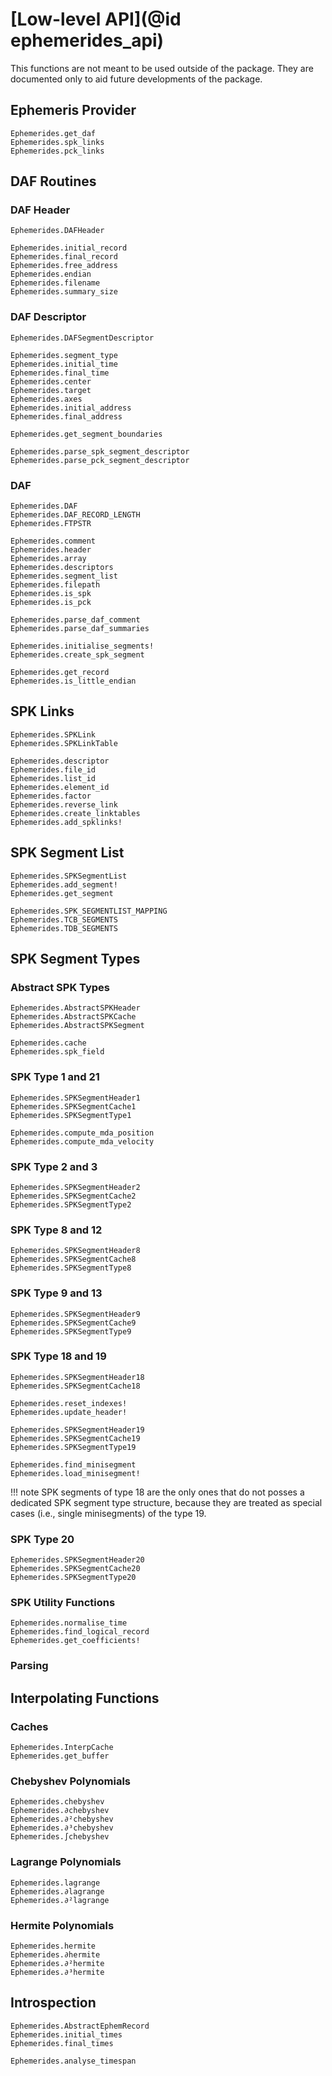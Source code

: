 # [Low-level API](@id ephemerides_api)

This functions are not meant to be used outside of the package. They are documented 
only to aid future developments of the package.

## Ephemeris Provider 

```@docs
Ephemerides.get_daf 
Ephemerides.spk_links 
Ephemerides.pck_links
```

## DAF Routines 

### DAF Header
```@docs 
Ephemerides.DAFHeader 

Ephemerides.initial_record 
Ephemerides.final_record 
Ephemerides.free_address
Ephemerides.endian 
Ephemerides.filename 
Ephemerides.summary_size
```

### DAF Descriptor 
```@docs
Ephemerides.DAFSegmentDescriptor 

Ephemerides.segment_type 
Ephemerides.initial_time
Ephemerides.final_time
Ephemerides.center
Ephemerides.target
Ephemerides.axes
Ephemerides.initial_address
Ephemerides.final_address

Ephemerides.get_segment_boundaries

Ephemerides.parse_spk_segment_descriptor
Ephemerides.parse_pck_segment_descriptor
```

### DAF 

```@docs
Ephemerides.DAF
Ephemerides.DAF_RECORD_LENGTH
Ephemerides.FTPSTR

Ephemerides.comment
Ephemerides.header
Ephemerides.array
Ephemerides.descriptors
Ephemerides.segment_list
Ephemerides.filepath
Ephemerides.is_spk
Ephemerides.is_pck

Ephemerides.parse_daf_comment
Ephemerides.parse_daf_summaries

Ephemerides.initialise_segments!
Ephemerides.create_spk_segment

Ephemerides.get_record
Ephemerides.is_little_endian
```

## SPK Links 
```@docs 
Ephemerides.SPKLink 
Ephemerides.SPKLinkTable

Ephemerides.descriptor 
Ephemerides.file_id
Ephemerides.list_id
Ephemerides.element_id
Ephemerides.factor
Ephemerides.reverse_link
Ephemerides.create_linktables
Ephemerides.add_spklinks!
```

## SPK Segment List 
```@docs 
Ephemerides.SPKSegmentList 
Ephemerides.add_segment! 
Ephemerides.get_segment

Ephemerides.SPK_SEGMENTLIST_MAPPING
Ephemerides.TCB_SEGMENTS
Ephemerides.TDB_SEGMENTS
```

## SPK Segment Types 

### Abstract SPK Types 
```@docs 
Ephemerides.AbstractSPKHeader 
Ephemerides.AbstractSPKCache 
Ephemerides.AbstractSPKSegment

Ephemerides.cache 
Ephemerides.spk_field
```

### SPK Type 1 and 21
```@docs 
Ephemerides.SPKSegmentHeader1
Ephemerides.SPKSegmentCache1 
Ephemerides.SPKSegmentType1

Ephemerides.compute_mda_position 
Ephemerides.compute_mda_velocity
```

### SPK Type 2 and 3
```@docs 
Ephemerides.SPKSegmentHeader2
Ephemerides.SPKSegmentCache2
Ephemerides.SPKSegmentType2
```

### SPK Type 8 and 12
```@docs 
Ephemerides.SPKSegmentHeader8
Ephemerides.SPKSegmentCache8
Ephemerides.SPKSegmentType8
```

### SPK Type 9 and 13
```@docs
Ephemerides.SPKSegmentHeader9
Ephemerides.SPKSegmentCache9
Ephemerides.SPKSegmentType9
```

### SPK Type 18 and 19
```@docs
Ephemerides.SPKSegmentHeader18
Ephemerides.SPKSegmentCache18

Ephemerides.reset_indexes!
Ephemerides.update_header!

Ephemerides.SPKSegmentHeader19
Ephemerides.SPKSegmentCache19
Ephemerides.SPKSegmentType19

Ephemerides.find_minisegment
Ephemerides.load_minisegment!
```

!!! note 
    SPK segments of type 18 are the only ones that do not posses a dedicated SPK segment type structure, because they are treated as special cases (i.e., single minisegments) of the type 19.

### SPK Type 20
```@docs 
Ephemerides.SPKSegmentHeader20
Ephemerides.SPKSegmentCache20
Ephemerides.SPKSegmentType20
```

### SPK Utility Functions 
```@docs 
Ephemerides.normalise_time
Ephemerides.find_logical_record 
Ephemerides.get_coefficients!
```

### Parsing 

## Interpolating Functions

### Caches 
```@docs 
Ephemerides.InterpCache 
Ephemerides.get_buffer
```

### Chebyshev Polynomials 

```@docs
Ephemerides.chebyshev
Ephemerides.∂chebyshev
Ephemerides.∂²chebyshev
Ephemerides.∂³chebyshev
Ephemerides.∫chebyshev
```

### Lagrange Polynomials 

```@docs 
Ephemerides.lagrange
Ephemerides.∂lagrange
Ephemerides.∂²lagrange
```

### Hermite Polynomials 

```@docs 
Ephemerides.hermite
Ephemerides.∂hermite
Ephemerides.∂²hermite
Ephemerides.∂³hermite
```

## Introspection 
```@docs 
Ephemerides.AbstractEphemRecord
Ephemerides.initial_times
Ephemerides.final_times

Ephemerides.analyse_timespan 
```




